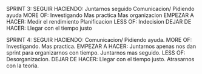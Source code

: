 SPRINT 3:
SEGUIR HACIENDO:
    Juntarnos seguido
    Comunicacion/ Pidiendo ayuda
MORE OF:
    Investigando
    Mas practica
    Mas organizacion
EMPEZAR A HACER:
    Medir el rendimiento
    Planificacion
LESS OF:
    Indecision
DEJAR DE HACER:
    Llegar con el tiempo justo

SPRINT 4:
SEGUIR HACIENDO:
    Comunicacion/ Pidiendo ayuda.
MORE OF:
    Investigando.
    Mas practica.
EMPEZAR A HACER:
    Juntarnos apenas nos dan sprint para organizarnos con tiempo.
    Juntarnos mas seguido.
LESS OF:
    Desorganizacion.
DEJAR DE HACER:
    Llegar con el tiempo justo.
    Atrasarnos con la teoria.
